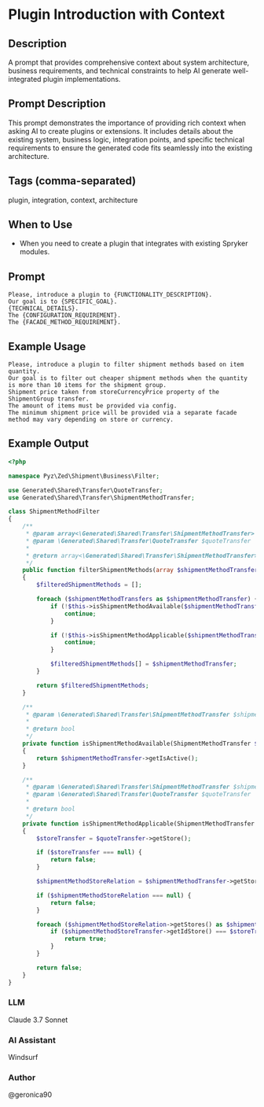# Plugin Introduction with Context

## Description

A prompt that provides comprehensive context about system architecture, business requirements, and technical constraints to help AI generate well-integrated plugin implementations.

## Prompt Description

This prompt demonstrates the importance of providing rich context when asking AI to create plugins or extensions. It includes details about the existing system, business logic, integration points, and specific technical requirements to ensure the generated code fits seamlessly into the existing architecture.

## Tags (comma-separated)
plugin, integration, context, architecture

## When to Use

- When you need to create a plugin that integrates with existing Spryker modules.

## Prompt

```text
Please, introduce a plugin to {FUNCTIONALITY_DESCRIPTION}. 
Our goal is to {SPECIFIC_GOAL}. 
{TECHNICAL_DETAILS}. 
The {CONFIGURATION_REQUIREMENT}. 
The {FACADE_METHOD_REQUIREMENT}.
```

## Example Usage

```text
Please, introduce a plugin to filter shipment methods based on item quantity. 
Our goal is to filter out cheaper shipment methods when the quantity is more than 10 items for the shipment group. 
Shipment price taken from storeCurrencyPrice property of the ShipmentGroup transfer. 
The amount of items must be provided via config. 
The minimum shipment price will be provided via a separate facade method may vary depending on store or currency.
```

## Example Output

```php
<?php

namespace Pyz\Zed\Shipment\Business\Filter;

use Generated\Shared\Transfer\QuoteTransfer;
use Generated\Shared\Transfer\ShipmentMethodTransfer;

class ShipmentMethodFilter
{
    /**
     * @param array<\Generated\Shared\Transfer\ShipmentMethodTransfer> $shipmentMethodTransfers
     * @param \Generated\Shared\Transfer\QuoteTransfer $quoteTransfer
     *
     * @return array<\Generated\Shared\Transfer\ShipmentMethodTransfer>
     */
    public function filterShipmentMethods(array $shipmentMethodTransfers, QuoteTransfer $quoteTransfer): array
    {
        $filteredShipmentMethods = [];

        foreach ($shipmentMethodTransfers as $shipmentMethodTransfer) {
            if (!$this->isShipmentMethodAvailable($shipmentMethodTransfer)) {
                continue;
            }

            if (!$this->isShipmentMethodApplicable($shipmentMethodTransfer, $quoteTransfer)) {
                continue;
            }

            $filteredShipmentMethods[] = $shipmentMethodTransfer;
        }

        return $filteredShipmentMethods;
    }

    /**
     * @param \Generated\Shared\Transfer\ShipmentMethodTransfer $shipmentMethodTransfer
     *
     * @return bool
     */
    private function isShipmentMethodAvailable(ShipmentMethodTransfer $shipmentMethodTransfer): bool
    {
        return $shipmentMethodTransfer->getIsActive();
    }

    /**
     * @param \Generated\Shared\Transfer\ShipmentMethodTransfer $shipmentMethodTransfer
     * @param \Generated\Shared\Transfer\QuoteTransfer $quoteTransfer
     *
     * @return bool
     */
    private function isShipmentMethodApplicable(ShipmentMethodTransfer $shipmentMethodTransfer, QuoteTransfer $quoteTransfer): bool
    {
        $storeTransfer = $quoteTransfer->getStore();

        if ($storeTransfer === null) {
            return false;
        }

        $shipmentMethodStoreRelation = $shipmentMethodTransfer->getStoreRelation();

        if ($shipmentMethodStoreRelation === null) {
            return false;
        }

        foreach ($shipmentMethodStoreRelation->getStores() as $shipmentMethodStoreTransfer) {
            if ($shipmentMethodStoreTransfer->getIdStore() === $storeTransfer->getIdStore()) {
                return true;
            }
        }

        return false;
    }
}
```

### LLM
Claude 3.7 Sonnet

### AI Assistant
Windsurf

### Author
@geronica90
